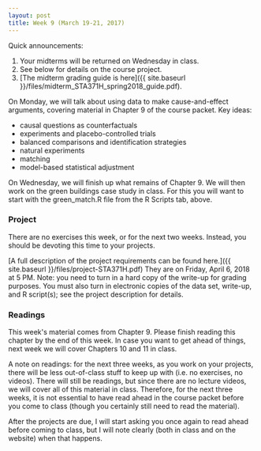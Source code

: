 ```yaml
---
layout: post
title: Week 9 (March 19-21, 2017)
---
```


Quick announcements:  
1. Your midterms will be returned on Wednesday in class.  
2. See below for details on the course project.  
3. [The midterm grading guide is here]({{ site.baseurl }}/files/midterm_STA371H_spring2018_guide.pdf).

On Monday, we will talk about using data to make cause-and-effect arguments, covering material in Chapter 9 of the course packet.  Key ideas:  
- causal questions as counterfactuals  
- experiments and placebo-controlled trials  
- balanced comparisons and identification strategies   
- natural experiments  
- matching  
- model-based statistical adjustment  

On Wednesday, we will finish up what remains of Chapter 9.  We will then work on the green buildings case study in class.  For this you will want to start with the green_match.R file from the R Scripts tab, above.  

### Project  

There are no exercises this week, or for the next two weeks.  Instead, you should be devoting this time to your projects.    

[A full description of the project requirements can be found here.]({{ site.baseurl }}/files/project-STA371H.pdf) They are on Friday, April 6, 2018 at 5 PM.  Note: you need to turn in a hard copy of the write-up for grading purposes.  You must also turn in electronic copies of the data set, write-up, and R script(s); see the project description for details.   

### Readings

This week's material comes from Chapter 9.  Please finish reading this chapter by the end of this week.  In case you want to get ahead of things, next week we will cover Chapters 10 and 11 in class.  

A note on readings: for the next three weeks, as you work on your projects, there will be less out-of-class stuff to keep up with (i.e. no exercises, no videos).  There will still be readings, but since there are no lecture videos, we will cover all of this material in class.  Therefore, for the next three weeks, it is not essential to have read ahead in the course packet before you come to class (though you certainly still need to read the material).  

After the projects are due, I will start asking you once again to read ahead before coming to class, but I will note clearly (both in class and on the website) when that happens.   
